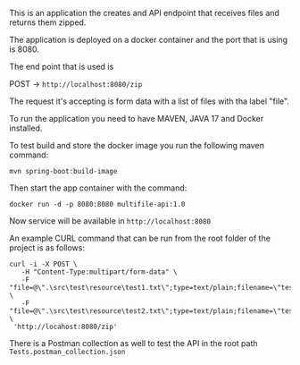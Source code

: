 This is an application the creates and API endpoint that receives files and returns them zipped.

The application is deployed on a docker container and the port that is using is 8080.

The end point that is used is

POST -> `http://localhost:8080/zip`

The request it's accepting is form data with a list of files with tha label "file".

To run the application you need to have MAVEN, JAVA 17 and Docker installed.

To test build and store the docker image you run the following maven command:

```shell
mvn spring-boot:build-image
```

Then start the app container with the command:

```shell
docker run -d -p 8080:8080 multifile-api:1.0 
```

Now service will be available in `http://localhost:8080`

An example CURL command that can be run from the root folder of the project is as follows:

```shell
curl -i -X POST \
   -H "Content-Type:multipart/form-data" \
   -F "file=@\".\src\test\resource\test1.txt\";type=text/plain;filename=\"test1.txt\"" \
   -F "file=@\".\src\test\resource\test2.txt\";type=text/plain;filename=\"test2.txt\"" \
 'http://locahost:8080/zip'
```

There is a Postman collection as well to test the API in the root path `Tests.postman_collection.json`